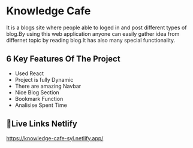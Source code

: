 # Knowledge Cafe

It is a blogs site where people able to loged in and post different types of blog.By using this web application anyone can easily gather idea from differnet topic by reading blog.It has also many special functionality.


## 6 Key Features Of The Project

 - Used React 
 - Project is fully Dynamic
 - There are amazing Navbar
 - Nice Blog Section
 - Bookmark Function
 - Analisise Spent Time


## 🔗Live Links Netlify
https://knowledge-cafe-syl.netlify.app/

